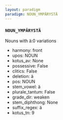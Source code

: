 ```yaml
---
layout: paradigm
paradigm: NOUN_YMPÄRYSTÄ
---
```

### ` NOUN_YMPÄRYSTÄ `

Nouns with ä:0 variations
* harmony: front
* upos: NOUN
* kotus_av: None
* possessive: False
* clitics: False
* deletion: ä
* pos: NOUN
* stem_vowel: ä
* plurale_tantum: False
* grade_dir: weaken
* stem_diphthong: None
* suffix_regex: ä
* kotus_tn: 9
